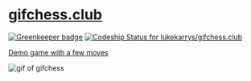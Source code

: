 # [gifchess.club](https://gifchessclub.lukecod.es)

[![Greenkeeper badge](https://badges.greenkeeper.io/lukekarrys/gifchess.club.svg)](https://greenkeeper.io/)
[ ![Codeship Status for lukekarrys/gifchess.club](https://codeship.com/projects/49e914c0-8e1d-0132-c45c-6a5ca7220068/status?branch=master)](https://codeship.com/projects/60886)

[Demo game with a few moves](https://gifchessclub.lukecod.es/games/-KA_nTGhBjN9qEvPAHXh)

![gif of gifchess](https://cldup.com/1o2fvWz8-l.gif)
